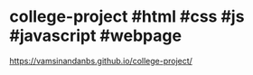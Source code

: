 # college-project #html #css #js #javascript #webpage
https://vamsinandanbs.github.io/college-project/
